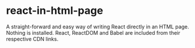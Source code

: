 # react-in-html-page
A straight-forward and easy way of writing React directly in an HTML page. Nothing is installed. React, ReactDOM and Babel are included from their respective CDN links.
